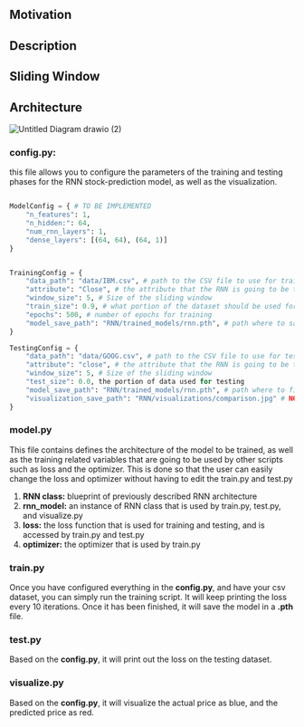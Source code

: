 ## Motivation ##

## Description ## 

## Sliding Window ##

## Architecture ##
![Untitled Diagram drawio (2)](https://github.com/IlliaNasiri/stock-prediction/assets/135656013/b4877fc9-93d5-4fbf-b0f7-9de7e13424ee)

### config.py: ###
this file allows you to configure the parameters of the training and testing phases for the RNN stock-prediction model, as well as the visualization.

``` python

ModelConfig = { # TO BE IMPLEMENTED
    "n_features": 1,
    "n_hidden:": 64,
    "num_rnn_layers": 1,
    "dense_layers": [(64, 64), (64, 1)]
}


TrainingConfig = {
    "data_path": "data/IBM.csv", # path to the CSV file to use for training
    "attribute": "Close", # the attribute that the RNN is going to be trained on
    "window_size": 5, # Size of the sliding window
    "train_size": 0.9, # what portion of the dataset should be used for training
    "epochs": 500, # number of epochs for training
    "model_save_path": "RNN/trained_models/rnn.pth", # path where to save the model. NOTE: the folder MUST EXIST!
}

TestingConfig = {
    "data_path": "data/GOOG.csv", # path to the CSV file to use for testing
    "attribute": "close", # the attribute that the RNN is going to be tested on
    "window_size": 5, # Size of the sliding window
    "test_size": 0.0, the portion of data used for testing
    "model_save_path": "RNN/trained_models/rnn.pth", # path where to find the model
    "visualization_save_path": "RNN/visualizations/comparison.jpg" # NOTE: the folder MUST EXIST!
}

```

### model.py ###
This file contains defines the architecture of the model to be trained, as well as the training related variables that are going to be used by other scripts such as loss and the optimizer.
This is done so that the user can easily change the loss and optimizer without having to edit the train.py and test.py 
1. **RNN class:** blueprint of previously described RNN architecture 
2. **rnn_model:** an instance of RNN class that is used by train.py, test.py, and visualize.py
3. **loss:** the loss function that is used for training and testing, and is accessed by train.py and test.py
4. **optimizer:** the optimizer that is used by train.py 

### train.py ###
Once you have configured everything in the **config.py**, and have your csv dataset, you can simply run the training script. It will keep printing the loss 
every 10 iterations. Once it has been finished, it will save the model in a **.pth** file.
 
### test.py ###
Based on the **config.py**, it will print out the loss on the testing dataset.

### visualize.py ###
Based on the **config.py**, it will visualize the actual price as blue, and the predicted price as red. 
